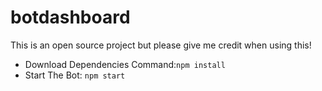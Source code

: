 # botdashboard
This is an open source project but please give me credit when using this!
  - Download Dependencies Command:`npm install`
  - Start The Bot: `npm start`